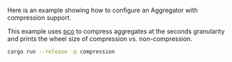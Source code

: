 Here is an example showing how to configure an Aggregator with compression support.

This example uses [pco](https://github.com/mwlon/pcodec) to compress aggregates at the seconds granularity and prints the wheel size of compression vs. non-compression.

```sh
cargo run --release -p compression 
```